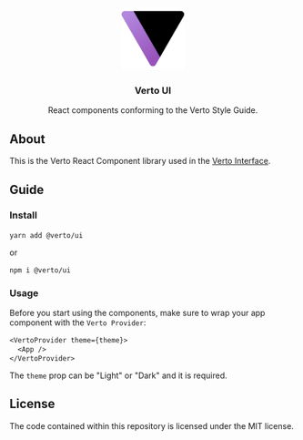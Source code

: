 <p align="center">
  <a href="https://verto.exchange">
    <img src="https://raw.githubusercontent.com/useverto/design/master/logo/logo_light.svg" alt="Verto logo (light version)" width="110" />
  </a>

  <h3 align="center">Verto UI</h3>

  <p align="center">
    React components conforming to the Verto Style Guide.
  </p>
</p>

## About

This is the Verto React Component library used in the [Verto Interface](https://github.com/useverto/interface).

## Guide

### Install

```
yarn add @verto/ui
```

or

```
npm i @verto/ui
```

### Usage

Before you start using the components, make sure to wrap your app component with the `Verto Provider`:

```tsx
<VertoProvider theme={theme}>
  <App />
</VertoProvider>
```

The `theme` prop can be "Light" or "Dark" and it is required.

## License

The code contained within this repository is licensed under the MIT license.
